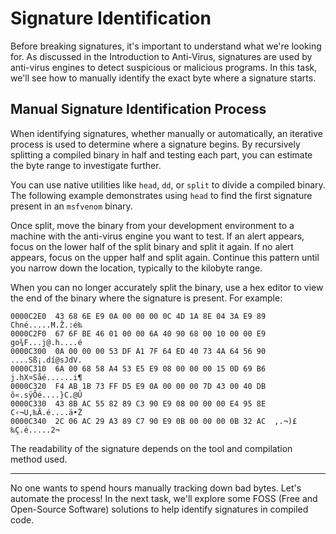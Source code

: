 # Signature Identification

Before breaking signatures, it's important to understand what we're looking for. As discussed in the Introduction to Anti-Virus, signatures are used by anti-virus engines to detect suspicious or malicious programs. In this task, we'll see how to manually identify the exact byte where a signature starts.

## Manual Signature Identification Process

When identifying signatures, whether manually or automatically, an iterative process is used to determine where a signature begins. By recursively splitting a compiled binary in half and testing each part, you can estimate the byte range to investigate further.

You can use native utilities like `head`, `dd`, or `split` to divide a compiled binary. The following example demonstrates using `head` to find the first signature present in an `msfvenom` binary.

Once split, move the binary from your development environment to a machine with the anti-virus engine you want to test. If an alert appears, focus on the lower half of the split binary and split it again. If no alert appears, focus on the upper half and split again. Continue this pattern until you narrow down the location, typically to the kilobyte range.

When you can no longer accurately split the binary, use a hex editor to view the end of the binary where the signature is present. For example:

```
0000C2E0  43 68 6E E9 0A 00 00 00 0C 4D 1A 8E 04 3A E9 89  Chné.....M.Ž.:é‰
0000C2F0  67 6F BE 46 01 00 00 6A 40 90 68 00 10 00 00 E9  go¾F...j@.h....é
0000C300  0A 00 00 00 53 DF A1 7F 64 ED 40 73 4A 64 56 90  ....Sß¡.dí@sJdV.
0000C310  6A 00 68 58 A4 53 E5 E9 08 00 00 00 15 0D 69 B6  j.hX¤Såé......i¶
0000C320  F4 AB 1B 73 FF D5 E9 0A 00 00 00 7D 43 00 40 DB  ô«.sÿÕé....}C.@Û
0000C330  43 8B AC 55 82 89 C3 90 E9 08 00 00 00 E4 95 8E  C‹¬U‚‰Ã.é....ä•Ž
0000C340  2C 06 AC 29 A3 89 C7 90 E9 0B 00 00 00 0B 32 AC  ,.¬)£‰Ç.é.....2¬
```

The readability of the signature depends on the tool and compilation method used.

---

No one wants to spend hours manually tracking down bad bytes. Let's automate the process! In the next task, we'll explore some FOSS (Free and Open-Source Software) solutions to help identify signatures in compiled code.